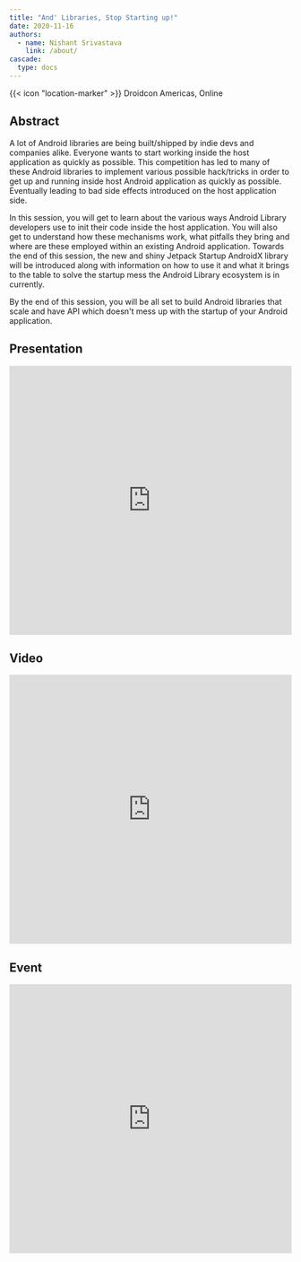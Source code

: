 ```yaml
---
title: "And' Libraries, Stop Starting up!"
date: 2020-11-16
authors:
  - name: Nishant Srivastava
    link: /about/
cascade:
  type: docs
---
```


{{< icon "location-marker" >}} Droidcon Americas, Online

<!--more-->

## Abstract

A lot of Android libraries are being built/shipped by indie devs and companies alike. Everyone wants to start working inside the host application as quickly as possible. This competition has led to many of these Android libraries to implement various possible hack/tricks in order to get up and running inside host Android application as quickly as possible. Eventually leading to bad side effects introduced on the host application side.

In this session, you will get to learn about the various ways Android Library developers use to init their code inside the host application. You will also get to understand how these mechanisms work, what pitfalls they bring and where are these employed within an existing Android application. Towards the end of this session, the new and shiny Jetpack Startup AndroidX library will be introduced along with information on how to use it and what it brings to the table to solve the startup mess the Android Library ecosystem is in currently.

By the end of this session, you will be all set to build Android libraries that scale and have API which doesn't mess up with the startup of your Android application.

## Presentation

<iframe src="https://docs.google.com/presentation/d/e/2PACX-1vSxZ8RrVM0xMw8Xopaq8QquDuCUTww1vVOZRzWbrWfnI-7VkbJ79gs7uW-rHAPvsPXtI9wTZ-3KKMSJ/embed?start=false&loop=false&delayms=3000" frameborder="0" width="100%" height="480" allowfullscreen="true" mozallowfullscreen="true" webkitallowfullscreen="true"></iframe>

## Video

<iframe title="vimeo-player" src="https://player.vimeo.com/video/480548934" width="100%" height="480" frameborder="0" allow="autoplay; fullscreen" allowfullscreen></iframe>

## Event

<iframe src="https://web.archive.org/web/20201019155722/https://www.online.droidcon.com/americas-speaker/nishant-srivastava" frameborder="0" width="100%" height="480" allowfullscreen="true" mozallowfullscreen="true" webkitallowfullscreen="true"></iframe>

